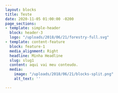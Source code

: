 ```yaml
---
layout: blocks
title: Teste
date: 2020-11-05 01:00:00 -0200
page_sections:
- template: simple-header
  block: header-3
  logo: "/uploads/2018/06/21/forestry-full.svg"
- template: content-feature
  block: feature-1
  media_alignment: Right
  headline: Minha Headline
  slug: slug1
  content: aqui vai meu conteudo.
  media:
    image: "/uploads/2018/06/21/blocks-split.png"
    alt_text: ''

---
```

